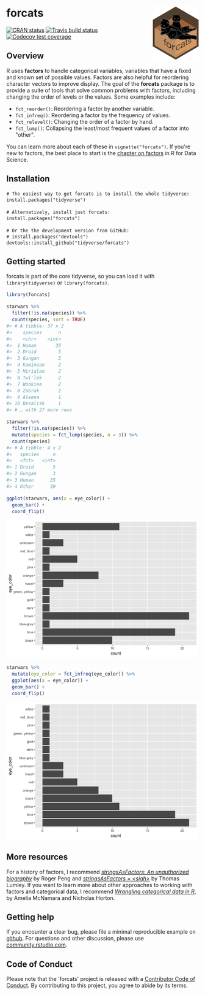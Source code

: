 
<!-- README.md is generated from README.Rmd. Please edit that file -->
forcats <img src='man/figures/logo.png' align="right" height="139" />
=====================================================================

<!-- badges: start -->
[![CRAN status](https://www.r-pkg.org/badges/version/forcats)](https://cran.r-project.org/package=forcats) [![Travis build status](https://travis-ci.org/tidyverse/forcats.svg?branch=master)](https://travis-ci.org/tidyverse/forcats) [![Codecov test coverage](https://codecov.io/gh/tidyverse/forcats/branch/master/graph/badge.svg)](https://codecov.io/gh/tidyverse/forcats?branch=master) <!-- badges: end -->

Overview
--------

R uses **factors** to handle categorical variables, variables that have a fixed and known set of possible values. Factors are also helpful for reordering character vectors to improve display. The goal of the **forcats** package is to provide a suite of tools that solve common problems with factors, including changing the order of levels or the values. Some examples include:

-   `fct_reorder()`: Reordering a factor by another variable.
-   `fct_infreq()`: Reordering a factor by the frequency of values.
-   `fct_relevel()`: Changing the order of a factor by hand.
-   `fct_lump()`: Collapsing the least/most frequent values of a factor into "other".

You can learn more about each of these in `vignette("forcats")`. If you're new to factors, the best place to start is the [chapter on factors](http://r4ds.had.co.nz/factors.html) in R for Data Science.

Installation
------------

    # The easiest way to get forcats is to install the whole tidyverse:
    install.packages("tidyverse")

    # Alternatively, install just forcats:
    install.packages("forcats")

    # Or the the development version from GitHub:
    # install.packages("devtools")
    devtools::install_github("tidyverse/forcats")

Getting started
---------------

forcats is part of the core tidyverse, so you can load it with `library(tidyverse)` or `library(forcats)`.

``` r
library(forcats)
```

``` r
starwars %>% 
  filter(!is.na(species)) %>%
  count(species, sort = TRUE)
#> # A tibble: 37 x 2
#>    species      n
#>    <chr>    <int>
#>  1 Human       35
#>  2 Droid        5
#>  3 Gungan       3
#>  4 Kaminoan     2
#>  5 Mirialan     2
#>  6 Twi'lek      2
#>  7 Wookiee      2
#>  8 Zabrak       2
#>  9 Aleena       1
#> 10 Besalisk     1
#> # … with 27 more rows
```

``` r
starwars %>%
  filter(!is.na(species)) %>%
  mutate(species = fct_lump(species, n = 3)) %>%
  count(species)
#> # A tibble: 4 x 2
#>   species     n
#>   <fct>   <int>
#> 1 Droid       5
#> 2 Gungan      3
#> 3 Human      35
#> 4 Other      39
```

``` r
ggplot(starwars, aes(x = eye_color)) + 
  geom_bar() + 
  coord_flip()
```

![](man/figures/README-unordered-plot-1.png)

``` r
starwars %>%
  mutate(eye_color = fct_infreq(eye_color)) %>%
  ggplot(aes(x = eye_color)) + 
  geom_bar() + 
  coord_flip()
```

![](man/figures/README-ordered-plot-1.png)

More resources
--------------

For a history of factors, I recommend [*stringsAsFactors: An unauthorized biography*](http://simplystatistics.org/2015/07/24/stringsasfactors-an-unauthorized-biography/) by Roger Peng and [*stringsAsFactors = &lt;sigh&gt;*](http://notstatschat.tumblr.com/post/124987394001/stringsasfactors-sigh) by Thomas Lumley. If you want to learn more about other approaches to working with factors and categorical data, I recommend [*Wrangling categorical data in R*](https://peerj.com/preprints/3163/), by Amelia McNamara and Nicholas Horton.

Getting help
------------

If you encounter a clear bug, please file a minimal reproducible example on [github](https://github.com/tidyverse/forcats/issues). For questions and other discussion, please use [community.rstudio.com](https://community.rstudio.com/).

Code of Conduct
---------------

Please note that the 'forcats' project is released with a [Contributor Code of Conduct](.github/CODE_OF_CONDUCT.md). By contributing to this project, you agree to abide by its terms.
